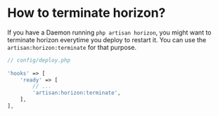 # How to terminate horizon?

If you have a Daemon running `php artisan horizon`, you might want to terminate horizon everytime you deploy to restart it. You can use the `artisan:horizon:terminate` for that purpose.

```php
// config/deploy.php
    
'hooks' => [
    'ready' => [
        // ...
        'artisan:horizon:terminate',
    ],
],
```